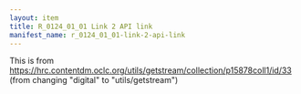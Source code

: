```yaml
---
layout: item
title: R_0124_01_01 Link 2 API link
manifest_name: r_0124_01_01-link-2-api-link
---
```

<!-- Add an essay or interpretive material below this line,
using HTML or markdown.  Do not modify this file above this line -->
This is from https://hrc.contentdm.oclc.org/utils/getstream/collection/p15878coll1/id/33 (from changing "digital" to "utils/getstream")
